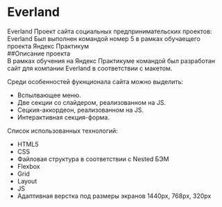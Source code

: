 # Everland
Everland
Проект сайта социальных предпринимательских проектов: Everland Был выполнен командой номер 5 в рамках обучаещего проекта Яндекс Практикум  
##Описание проекта  
В рамках обучения на Яндекс Практикуме командой был разработан сайт для компании Everland в соответствии с макетом.  

Среди особенностей фукнционала сайта можно выделить:    

- Вспылвающее меню. 
- Две секции со слайдером, реализованном на JS. 
- Сецкия-аккордеон, реализованном на JS. 
- Интерактивная секция-форма.

Список использованных технологий:  
- HTML5 
- CSS 
- Файловая структура в соответствии с Nested БЭМ 
- Flexbox 
- Grid 
- Layout 
- JS 
- Адаптивная верстка под размеры экранов 1440px, 768px, 320px
